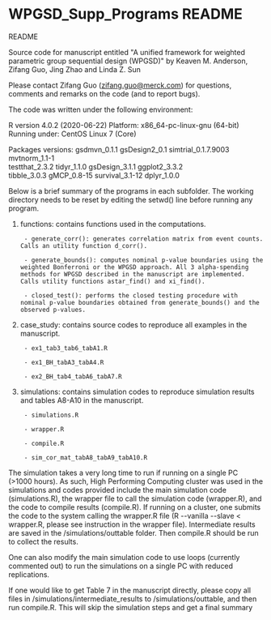 # WPGSD_Supp_Programs README

README

Source code for manuscript entitled "A unified framework for weighted parametric group sequential design (WPGSD)" by Keaven M. Anderson, Zifang Guo, Jing Zhao and Linda Z. Sun

Please contact Zifang Guo (zifang.guo@merck.com) for questions, comments and remarks on the code (and to report bugs). 

The code was written under the following environment:

R version 4.0.2 (2020-06-22)
Platform: x86_64-pc-linux-gnu (64-bit)
Running under: CentOS Linux 7 (Core)

Packages versions:
gsdmvn_0.1.1        gsDesign2_0.1       simtrial_0.1.7.9003 mvtnorm_1.1-1      
testthat_2.3.2      tidyr_1.1.0         gsDesign_3.1.1      ggplot2_3.3.2      
tibble_3.0.3        gMCP_0.8-15         survival_3.1-12     dplyr_1.0.0           


Below is a brief summary of the programs in each subfolder. The working directory needs to be reset by editing the setwd() line before running any program.

1. functions: contains functions used in the computations.

        - generate_corr(): generates correlation matrix from event counts. Calls an utility function d_corr(). 
        
        - generate_bounds(): computes nominal p-value boundaries using the weighted Bonferroni or the WPGSD approach. All 3 alpha-spending methods for WPGSD described in the manuscript are implemented. Calls utility functions astar_find() and xi_find().
        
        - closed_test(): performs the closed testing procedure with nominal p-value boundaries obtained from generate_bounds() and the observed p-values.
        
        
2. case_study: contains source codes to reproduce all examples in the manuscript.

        - ex1_tab3_tab6_tabA1.R
        
        - ex1_BH_tabA3_tabA4.R
        
        - ex2_BH_tab4_tabA6_tabA7.R
        


3. simulations: contains simulation codes to reproduce simulation results and tables A8-A10 in the manuscript. 

        - simulations.R
        
        - wrapper.R
        
        - compile.R
        
        - sim_cor_mat_tabA8_tabA9_tabA10.R
        
The simulation takes a very long time to run if running on a single PC (>1000 hours). As such, High Performing Computing cluster was used in the simulations and codes provided include the main simulation code (simulations.R), the wrapper file to call the simulation code (wrapper.R), and the code to compile results (compile.R). If running on a cluster, one submits the code to the system calling the wrapper.R file (R --vanilla --slave < wrapper.R, please see instruction in the wrapper file). Intermediate results are saved in the /simulations/outtable folder. Then compile.R should be run to collect the results.

One can also modify the main simulation code to use loops (currently commented out) to run the simulations on a single PC with reduced replications.

If one would like to get Table 7 in the manuscript directly, please copy all files in /simulations/intermediate_results to /simulations/outtable, and then run compile.R. This will skip the simulation steps and get a final summary

